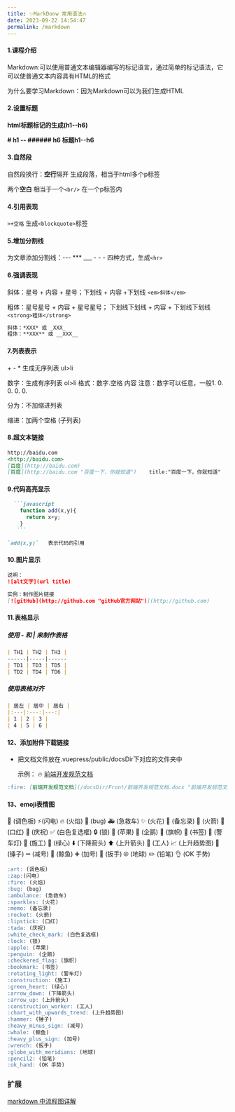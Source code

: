 ```yaml
---
title: ✨MarkDonw 常用语法🔥
date: 2023-09-22 14:54:47
permalink: /markdown
---
```


#### 1.课程介绍

Markdown:可以使用普通文本编辑器编写的标记语言，通过简单的标记语法，它可以使普通文本内容具有HTML的格式

为什么要学习Markdown：因为Markdown可以为我们生成HTML

#### 2.设置标题

**html标题标记的生成(h1--h6)**

**# h1 -- ###### h6 标题h1--h6**

#### 3.自然段

自然段换行：**空行**隔开 生成段落，相当于html多个p标签

两个**空白** 相当于一个`<br/>`  在一个p标签内

#### 4.引用表现

`>+空格`  生成`<blockquote>`标签

#### 5.增加分割线

为文章添加分割线：---   ***  ___  - - - 四种方式，生成`<hr>`

#### 6.强调表现

斜体：星号 + 内容 + 星号；下划线 + 内容 +下划线   `<em>斜体</em>`

粗体：星号星号 + 内容 + 星号星号； 下划线下划线 + 内容 + 下划线下划线  `<strong>粗体</strong>`

~~~markdown
斜体：*XXX* 或 _XXX_
粗体：**XXX** 或 __XXX__
~~~

#### 7.列表表示

\+ - * 生成无序列表 ul>li

数字：生成有序列表 ol>li 格式：数字.空格 内容 注意：数字可以任意，一般1. 0. 0. 0. 0.

分为：不加缩进列表

缩进：加两个空格 (子列表)

#### 8.超文本链接

~~~markdown
http://baidu.com
<http://baidu.com>
[百度](http://baidu.com)
[百度](http://baidu.com "百度一下，你就知道")    title:"百度一下，你就知道"
~~~

#### 9.代码高亮显示

~~~markdown
  ```javascript
    function add(x,y){
      return x+y;
    }
   ```

`add(x,y)`   表示代码的引用
~~~

#### 10.图片显示

```markdown
说明：
![alt文字](url title)

实例：制作图片链接
[![gitHub](http://github.com "gitHub官方网站")](http://github.com)
```

#### 11.表格显示

##### 使用 - 和 | 来制作表格

~~~markdown
| TH1 | TH2 | TH3 |
------|-----|------
| TD1 | TD3 | TD5 |
| TD2 | TD4 | TD6 |
~~~

##### 使用表格对齐

```markdown
| 居左 | 居中 | 居右 |
|:---|:---:|---:|
| 1 | 2 | 3 |
| 4 | 5 | 6 |
```

#### 12、添加附件下载链接

- 把文档文件放在.vuepress/public/docsDir下对应的文件夹中

  示例： :fire: [前端开发规范文档](/docsDir/Front/前端开发规范文档.docx "前端开发规范文档")

```md
:fire: [前端开发规范文档](/docsDir/Front/前端开发规范文档.docx "前端开发规范文档")
```

#### 13、emoji表情图

:art: (调色板)
:zap:(闪电)
:fire: (火焰)
:bug: (bug)
:ambulance: (急救车)
:sparkles: (火花)
:memo: (备忘录)
:rocket: (火箭)
:lipstick: (口红)
:tada: (庆祝)
:white_check_mark: (白色复选框)
:lock: (锁)
:apple: (苹果)
:penguin: (企鹅)
:checkered_flag: (旗帜)
:bookmark: (书签)
:rotating_light: (警车灯)
:construction: (施工)
:green_heart: (绿心)
:arrow_down: (下降箭头)
:arrow_up: (上升箭头)
:construction_worker: (工人)
:chart_with_upwards_trend: (上升趋势图)
:hammer: (锤子)
:heavy_minus_sign: (减号)
:whale: (鲸鱼)
:heavy_plus_sign: (加号)
:wrench: (扳手)
:globe_with_meridians: (地球)
:pencil2: (铅笔)
:ok_hand: (OK 手势)

```md
:art: (调色板)
:zap:(闪电)
:fire: (火焰)
:bug: (bug)
:ambulance: (急救车)
:sparkles: (火花)
:memo: (备忘录)
:rocket: (火箭)
:lipstick: (口红)
:tada: (庆祝)
:white_check_mark: (白色复选框)
:lock: (锁)
:apple: (苹果)
:penguin: (企鹅)
:checkered_flag: (旗帜)
:bookmark: (书签)
:rotating_light: (警车灯)
:construction: (施工)
:green_heart: (绿心)
:arrow_down: (下降箭头)
:arrow_up: (上升箭头)
:construction_worker: (工人)
:chart_with_upwards_trend: (上升趋势图)
:hammer: (锤子)
:heavy_minus_sign: (减号)
:whale: (鲸鱼)
:heavy_plus_sign: (加号)
:wrench: (扳手)
:globe_with_meridians: (地球)
:pencil2: (铅笔)
:ok_hand: (OK 手势)
```

### 扩展

[markdown 中流程图详解](https://blog.csdn.net/suoxd123/article/details/84992282)